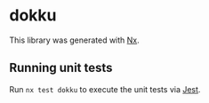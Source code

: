# dokku

This library was generated with [Nx](https://nx.dev).

## Running unit tests

Run `nx test dokku` to execute the unit tests via [Jest](https://jestjs.io).
